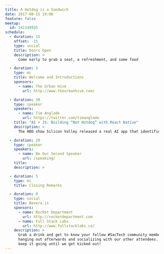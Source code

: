 ```yaml
---
title: A Hotdog is a Sandwich
date: 2017-08-15 19:00
feature: false
meetup:
  id: 241149935
schedule:
  - duration: 15
    offset: -15
    type: social
    title: Doors Open
    description: >
      Come early to grab a seat, a refreshment, and some food

  - duration: 5
    type: mc
    title: Welcome and Introductions
    sponsors:
      - name: The Urban Hive
        url: http://www.theurbanhive.com/

  - duration: 30
    type: speaker
    speakers:
      - name: Tim Anglade
        url: https://twitter.com/timanglade
    title: "AI + JS: Building “Not Hotdog” with React Native"
    description: >
      The HBO show Silicon Valley released a real AI app that identifies hotdogs — and not hotdogs — like the one [shown on season 4’s 4th episode](https://www.youtube.com/watch?v=ACmydtFDTGs). To achieve this, we designed a bespoke neural architecture that runs directly on your phone, and trained it with Tensorflow, Keras & Nvidia GPUs. We wrapped it all up in a React Native app, [available for both iOS & Android](https://www.seefoodtechnologies.com/nothotdog/). In this talk, we’ll [talk about how it all happened](https://medium.com/@timanglade/how-hbos-silicon-valley-built-not-hotdog-with-mobile-tensorflow-keras-react-native-ef03260747f3), quickly discuss other ways to build AI applications with JavaScript, and answer all your hotdog questions.

  - duration: 20
    type: speaker
    speakers:
      - name: Be Our Second Speaker
        url: /speaking/
    title:
    description: >

  - duration: 5
    type: mc
    title: Closing Remarks

  - duration: 0
    type: social
    title: Bevera.js
    sponsors:
      - name: Rocket Department
        url: http://rocketdepartment.com
      - name: Full Stack Labs
        url: http://www.fullstacklabs.co/
    description: >
      Grab a drink and get to know your fellow #SacTech community members by
      hanging out afterwards and socializing with our other attendees. We'll
      keep it going until we get kicked out!
---
```

